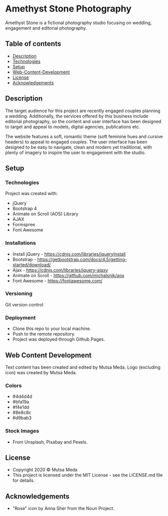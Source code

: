 # Amethyst Stone Photography

Amethyst Stone is a fictional photography studio focusing on wedding, engagement and editorial photography.

## Table of contents

* [Description](#description)
* [Technologies](#technologies)
* [Setup](#setup)
* [Web-Content-Development](#web-content-development)
* [License](#license)
* [Acknowledgements](#acknowledgements)

## Description

The target audience for this project are recently engaged couples planning a wedding. Additionally, the services offered by this business include editorial photography, so the content and user interface has been designed to target and appeal to models, digital agencies, publications etc.

The website features a soft, romantic theme (soft feminine hues and cursive headers) to appeal to engaged couples. The user interface has been designed to be easy to navigate, clean and modern yet traditional, with plenty of imagery to inspire the user to engagement with the studio.
 
## Setup

### Technologies

Project was created with:

* jQuery 
* Bootstrap 4
* Animate on Scroll (AOS) Library
* AJAX
* Formspree 
* Font Awesome

### Installations

* Install jQuery - https://cdnjs.com/libraries/jqueryInstall 
* Bootstrap - https://getbootstrap.com/docs/4.5/getting-started/download/
* Ajax - https://cdnjs.com/libraries/jquery-ajaxy
* Animate on Scroll - https://github.com/michalsnik/aos
* Font Awesome - https://fontawesome.com/

### Versioning

Git version control

### Deployment

* Clone this repo to your local machine.
* Push to the remote repository. 
* Project was deployed through Github Pages.

## Web Content Development

Text content has been created and edited by Mutsa Meda. Logo (excluding icon) was created by Mutsa Meda. 

### Colors

* #4d4d4d
* #bfa19a
* #f4e1dd
* #8e8c8c
* #d9bab3

### Stock Images 

* From Unsplash, Pixabay and Pexels.

## License

* Copyright 2020 © Mutsa Meda
* This project is licensed under the MIT License - see the LICENSE.md file for details.

## Acknowledgements 

* "Rose" icon by Anna Sher from the Noun Project.



